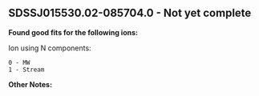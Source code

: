 ## SDSSJ015530.02-085704.0 - Not yet complete
**Found good fits for the following ions:**

Ion using N components:
```
0 - MW
1 - Stream
```


**Other Notes:**

